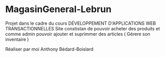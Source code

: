 # MagasinGeneral-Lebrun

Projet dans le cadre du cours DÉVELOPPEMENT D'APPLICATIONS WEB TRANSACTIONNELLES 
Site constistan de pouvoir acheter des produits et comme admin pouvoir ajouter et suprimmer des articles ( Gérere son inventaire ) 

Réaliser par moi Anthony Bédard-Boislard 
